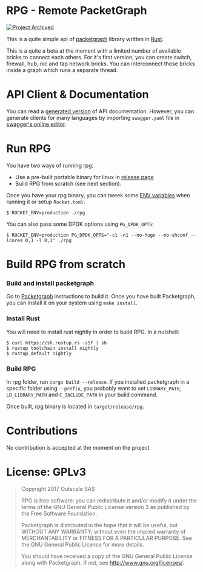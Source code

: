 # RPG - Remote PacketGraph
[![Project Archived](https://docs.outscale.com/fr/userguide/_images/Project-Archived-red.svg)](https://docs.outscale.com/en/userguide/Open-Source-Projects.html)

This is a quite simple api of [packetgraph](https://github.com/outscale/packetgraph) library written in [Rust](https://www.rust-lang.org/).

This is a quite a beta at the moment with a limited number of available bricks
to connect each others.
For it's first version, you can create switch, firewall, hub, nic and tap network bricks. You can interconnect those bricks inside a graph which runs a separate thread.

# API Client & Documentation

You can read a [generated version](https://osu.eu-west-2.outscale.com/jerome.jutteau/rpg/index.html) of API documentation. However, you can generate clients for many languages by importing `swagger.yaml` file in [swagger's online editor](http://editor.swagger.io).

# Run RPG
You have two ways of running rpg:
- Use a pre-built portable binary for linux in [release page](https://github.com/outscale/rpg/releases)
- Build RPG from scratch (see next section).

Once you have your rpg binary, you can tweek some [ENV variables](https://rocket.rs/guide/overview/#environment-variables) when running it or setup `Rocket.toml`:
```
$ ROCKET_ENV=production ./rpg
```

You can also pass some DPDK options using `PG_DPDK_OPTS`:
```
$ ROCKET_ENV=production PG_DPDK_OPTS="-c1 -n1 --no-huge --no-shconf --lcores 0,1 -l 0,1" ./rpg
```

# Build RPG from scratch

### Build and install packetgraph

Go to [Packetgraph](https://github.com/outscale/packetgraph/) instructions to build it.
Once you have built Packetgraph, you can install it on your system using `make install`.

### Install Rust 
You will need to install rust nightly in order to build RPG.
In a nutshell:
```
$ curl https://sh.rustup.rs -sSf | sh
$ rustup toolchain install nightly
$ rustup default nightly
```

### Build RPG
In rpg folder, run `cargo build --release`. If you installed packetgraph in a specific folder using `--prefix`, you probably want to set `LIBRARY_PATH`, `LD_LIBRARY_PATH` and `C_INCLUDE_PATH` in your build command.

Once built, rpg binary is located in `target/release/rpg`.

# Contributions

No contribution is accepted at the moment on the project

# License: GPLv3

> Copyright 2017 Outscale SAS
>
> RPG is free software: you can redistribute it and/or modify
> it under the terms of the GNU General Public License version 3 as published
> by the Free Software Foundation.
>
> Packetgraph is distributed in the hope that it will be useful,
> but WITHOUT ANY WARRANTY; without even the implied warranty of
> MERCHANTABILITY or FITNESS FOR A PARTICULAR PURPOSE.  See the
> GNU General Public License for more details.
>
> You should have received a copy of the GNU General Public License
> along with Packetgraph.  If not, see <http://www.gnu.org/licenses/>.
